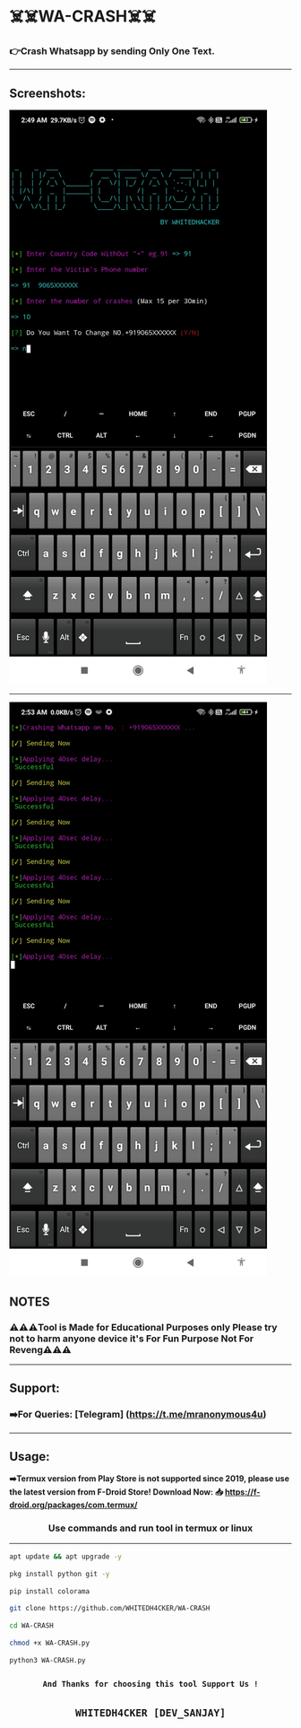 # ☠️☠️WA-CRASH☠️☠️

### 👉Crash Whatsapp by  sending Only One Text.
***

## Screenshots:
![App Screenshot](https://github.com/WHITEDH4CKER/WA-CRASH/blob/main/Screenshots/Screenshot_1.jpg) 
***
![App Screenshot](https://github.com/WHITEDH4CKER/WA-CRASH/blob/main/Screenshots/Screenshot_2.jpg)

## NOTES
   ### ⚠️⚠️⚠️Tool is Made for Educational Purposes only Please try not to harm anyone device it's For Fun Purpose Not For Reveng⚠️⚠️⚠️
   ***
   


## Support: 
   ### ➡️For Queries: [Telegram] (https://t.me/mranonymous4u)
   ***


## Usage:
 ****➡️Termux version from Play Store is not supported since 2019, please use the latest version from F-Droid Store!
Download Now: 📥 https://f-droid.org/packages/com.termux/****


### <p align="center">Use commands and run tool in termux or linux
***
```bash
apt update && apt upgrade -y
```
```bash
pkg install python git -y
```
```bash
pip install colorama
```
```bash
git clone https://github.com/WHITEDH4CKER/WA-CRASH
```
```bash
cd WA-CRASH
```
```bash
chmod +x WA-CRASH.py
```
```bash
python3 WA-CRASH.py
```
### <p align="center">```And Thanks for choosing this tool Support Us !```

## <p align="center">```WHITEDH4CKER [DEV_SANJAY]```
